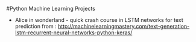 #Python Machine Learning Projects

* Alice in wonderland - quick crash course in LSTM networks for text prediction
	from : http://machinelearningmastery.com/text-generation-lstm-recurrent-neural-networks-python-keras/

